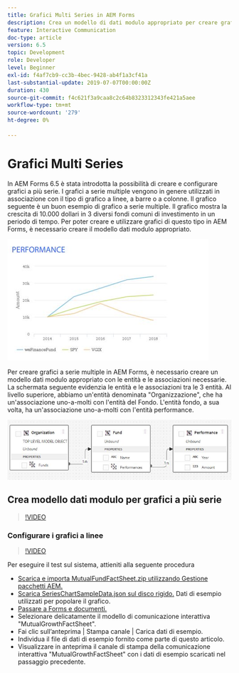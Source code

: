 ```yaml
---
title: Grafici Multi Series in AEM Forms
description: Crea un modello di dati modulo appropriato per creare grafici a più serie nei documenti stampati e nei documenti dei canali web.
feature: Interactive Communication
doc-type: article
version: 6.5
topic: Development
role: Developer
level: Beginner
exl-id: f4af7cb9-cc3b-4bec-9428-ab4f1a3cf41a
last-substantial-update: 2019-07-07T00:00:00Z
duration: 430
source-git-commit: f4c621f3a9caa8c2c64b8323312343fe421a5aee
workflow-type: tm+mt
source-wordcount: '279'
ht-degree: 0%

---
```


# Grafici Multi Series

In AEM Forms 6.5 è stata introdotta la possibilità di creare e configurare grafici a più serie. I grafici a serie multiple vengono in genere utilizzati in associazione con il tipo di grafico a linee, a barre o a colonne. Il grafico seguente è un buon esempio di grafico a serie multiple. Il grafico mostra la crescita di 10.000 dollari in 3 diversi fondi comuni di investimento in un periodo di tempo. Per poter creare e utilizzare grafici di questo tipo in AEM Forms, è necessario creare il modello dati modulo appropriato.

![Grafico a più serie](assets/series_charts.png)

Per creare grafici a serie multiple in AEM Forms, è necessario creare un modello dati modulo appropriato con le entità e le associazioni necessarie. La schermata seguente evidenzia le entità e le associazioni tra le 3 entità. Al livello superiore, abbiamo un&#39;entità denominata &quot;Organizzazione&quot;, che ha un&#39;associazione uno-a-molti con l&#39;entità del Fondo. L&#39;entità fondo, a sua volta, ha un&#39;associazione uno-a-molti con l&#39;entità performance.

![Modello dati modulo](assets/form_data_model.png)

## Crea modello dati modulo per grafici a più serie

>[!VIDEO](https://video.tv.adobe.com/v/26352?quality=12&learn=on)

### Configurare i grafici a linee

>[!VIDEO](https://video.tv.adobe.com/v/26353?quality=12&learn=on)

Per eseguire il test sul sistema, attieniti alla seguente procedura

* [Scarica e importa MutualFundFactSheet.zip utilizzando Gestione pacchetti AEM.](assets/mutualfundfactsheet.zip)
* [Scarica SeriesChartSampleData.json sul disco rigido.](assets/serieschartsampledata.json) Dati di esempio utilizzati per popolare il grafico.
* [Passare a Forms e documenti.](http://localhost:4502/aem/forms.html/content/dam/formsanddocuments)
* Selezionare delicatamente il modello di comunicazione interattiva &quot;MutualGrowthFactSheet&quot;.
* Fai clic sull’anteprima | Stampa canale | Carica dati di esempio.
* Individua il file di dati di esempio fornito come parte di questo articolo.
* Visualizzare in anteprima il canale di stampa della comunicazione interattiva &quot;MutualGrowthFactSheet&quot; con i dati di esempio scaricati nel passaggio precedente.
